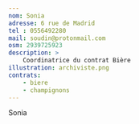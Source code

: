 ```yaml
---
nom: Sonia
adresse: 6 rue de Madrid
tel : 0556492280
mail: soudin@protonmail.com
osm: 2939725923
description: >
    Coordinatrice du contrat Bière
illustration: archiviste.png
contrats:
    - biere
    - champignons
---
```


Sonia